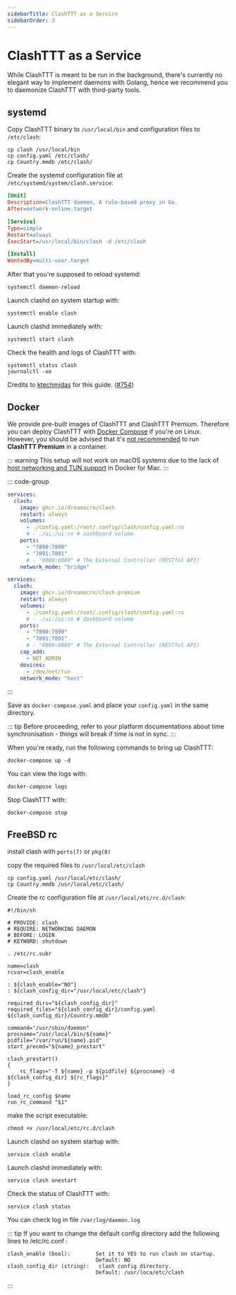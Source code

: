 ```yaml
---
sidebarTitle: ClashTTT as a Service
sidebarOrder: 3
---
```


# ClashTTT as a Service

While ClashTTT is meant to be run in the background, there's currently no elegant way to implement daemons with Golang, hence we recommend you to daemonize ClashTTT with third-party tools.

## systemd

Copy ClashTTT binary to `/usr/local/bin` and configuration files to `/etc/clash`:

```shell
cp clash /usr/local/bin
cp config.yaml /etc/clash/
cp Country.mmdb /etc/clash/
```

Create the systemd configuration file at `/etc/systemd/system/clash.service`:

```ini
[Unit]
Description=ClashTTT daemon, A rule-based proxy in Go.
After=network-online.target

[Service]
Type=simple
Restart=always
ExecStart=/usr/local/bin/clash -d /etc/clash

[Install]
WantedBy=multi-user.target
```

After that you're supposed to reload systemd:

```shell
systemctl daemon-reload
```

Launch clashd on system startup with:

```shell
systemctl enable clash
```

Launch clashd immediately with:

```shell
systemctl start clash
```

Check the health and logs of ClashTTT with:

```shell
systemctl status clash
journalctl -xe
```

Credits to [ktechmidas](https://github.com/ktechmidas) for this guide. ([#754](https://github.com/Dreamacro/clash/issues/754))

## Docker

We provide pre-built images of ClashTTT and ClashTTT Premium. Therefore you can deploy ClashTTT with [Docker Compose](https://docs.docker.com/compose/) if you're on Linux. However, you should be advised that it's [not recommended](https://github.com/Dreamacro/clash/issues/2249#issuecomment-1203494599) to run **ClashTTT Premium** in a container.

::: warning
This setup will not work on macOS systems due to the lack of [host networking and TUN support](https://github.com/Dreamacro/clash/issues/770#issuecomment-650951876) in Docker for Mac.
:::


::: code-group

```yaml [ClashTTT]
services:
  clash:
    image: ghcr.io/dreamacro/clash
    restart: always
    volumes:
      - ./config.yaml:/root/.config/clash/config.yaml:ro
      # - ./ui:/ui:ro # dashboard volume
    ports:
      - "7890:7890"
      - "7891:7891"
      # - "8080:8080" # The External Controller (RESTful API)
    network_mode: "bridge"
```

```yaml [ClashTTT Premium]
services:
  clash:
    image: ghcr.io/dreamacro/clash-premium
    restart: always
    volumes:
      - ./config.yaml:/root/.config/clash/config.yaml:ro
      # - ./ui:/ui:ro # dashboard volume
    ports:
      - "7890:7890"
      - "7891:7891"
      # - "8080:8080" # The External Controller (RESTful API)
    cap_add:
      - NET_ADMIN
    devices:
      - /dev/net/tun
    network_mode: "host"
```

:::

Save as `docker-compose.yaml` and place your `config.yaml` in the same directory.

::: tip
Before proceeding, refer to your platform documentations about time synchronisation - things will break if time is not in sync.
:::

When you're ready, run the following commands to bring up ClashTTT:

```shell
docker-compose up -d
```

You can view the logs with:

```shell
docker-compose logs
```

Stop ClashTTT with:

```shell
docker-compose stop
```

## FreeBSD rc

install clash with `ports(7)` or `pkg(8)`

copy the required files to `/usr/local/etc/clash`

```shell
cp config.yaml /usr/local/etc/clash/
cp Country.mmdb /usr/local/etc/clash/
```

Create the rc configuration file at `/usr/local/etc/rc.d/clash`:

```shell
#!/bin/sh

# PROVIDE: clash
# REQUIRE: NETWORKING DAEMON
# BEFORE: LOGIN
# KEYWORD: shutdown

. /etc/rc.subr

name=clash
rcvar=clash_enable

: ${clash_enable="NO"}
: ${clash_config_dir="/usr/local/etc/clash"}

required_dirs="${clash_config_dir}"
required_files="${clash_config_dir}/config.yaml ${clash_config_dir}/Country.mmdb"

command="/usr/sbin/daemon"
procname="/usr/local/bin/${name}"
pidfile="/var/run/${name}.pid"
start_precmd="${name}_prestart"

clash_prestart()
{
	rc_flags="-T ${name} -p ${pidfile} ${procname} -d ${clash_config_dir} ${rc_flags}"
}

load_rc_config $name
run_rc_command "$1"
```

make the script executable:

```shell
chmod +x /usr/local/etc/rc.d/clash
```

Launch clashd on system startup with:

```shell
service clash enable
```

Launch clashd immediately with:

```shell
service clash onestart
```

Check the status of ClashTTT with:

```shell
service clash status
```

You can check log in file `/var/log/daemon.log`

::: tip
If you want to change the default config directory add the following lines to /etc/rc.conf :
```shell
clash_enable (bool):        Set it to YES to run clash on startup.
                            Default: NO
clash_config_dir (string):   clash config directory.
                            Default: /usr/loca/etc/clash
```
:::
